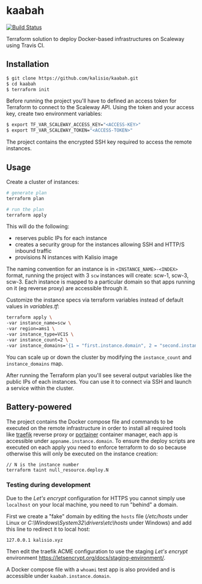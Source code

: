 # kaabah

[![Build Status](https://travis-ci.org/kalisio/kaabah.png?branch=master)](https://travis-ci.org/kalisio/kaabah)

Terraform solution to deploy Docker-based infrastructures on Scaleway using Travis CI.

## Installation

```bash
$ git clone https://github.com/kalisio/kaabah.git
$ cd kaabah
$ terraform init
```

Before running the project you'll have to defined an access token for Terraform to connect to the Scaleway API. 
Using the token and your access key, create two environment variables:

```bash
$ export TF_VAR_SCALEWAY_ACCESS_KEY="<ACCESS-KEY>"
$ export TF_VAR_SCALEWAY_TOKEN="<ACCESS-TOKEN>" 
```

The project contains the encrypted SSH key required to access the remote instances.

## Usage

Create a cluster of instances:
```bash
# generate plan
terraform plan

# run the plan
terraform apply 
```

This will do the following:
* reserves public IPs for each instance
* creates a security group for the instances allowing SSH and HTTP/S inbound traffic
* provisions N instances with Kalisio image

The naming convention for an instance is in `<INSTANCE_NAME>-<INDEX>` format, 
running the project with 3 `scw` instances will create: scw-1, scw-3, scw-3. Each instance is mapped to a particular domain so that apps running on it (eg reverse proxy) are accessible through it.

Customize the instance specs via terraform variables instead of default values in *variables.tf*:

```bash
terraform apply \
-var instance_name=scw \
-var region=ams1 \
-var instance_type=VC1S \
-var instance_count=2 \
-var instance_domains='{1 = "first.instance.domain", 2 = "second.instance.domain"}'
```

You can scale up or down the cluster by modifying the `instance_count` and `instance_domains` map. 

After running the Terraform plan you'll see several output variables like the public IPs of each instances. 
You can use it to connect via SSH and launch a service within the cluster.

## Battery-powered

The project contains the Docker compose file and commands to be executed on the remote infrastructure in order to install all required tools like [traefik](https://docs.traefik.io) reverse proxy or [portainer](https://portainer.readthedocs.io) container manager, each app is accessible under `appname.instance.domain`. To ensure the deploy scripts are executed on each apply you need to enforce terraform to do so because otherwise this will only be executed on the instance creation:
```
// N is the instance number
terraform taint null_resource.deploy.N
```

### Testing during development

Due to the *Let's encrypt* configuration for HTTPS you cannot simply use `localhost` on your local machine, you need to run "behind" a domain.

First we create a "fake" domain by editing the `hosts` file (*/etc/hosts* under Linux or *C:\Windows\System32\drivers\etc\hosts* under Windows) and add this line to redirect it to local host:
```
127.0.0.1 kalisio.xyz
```

Then edit the traefik ACME configuration to use the staging *Let's encrypt* environment https://letsencrypt.org/docs/staging-environment/.

A Docker compose file with a `whoami` test app is also provided and is accessible under `kaabah.instance.domain`.
